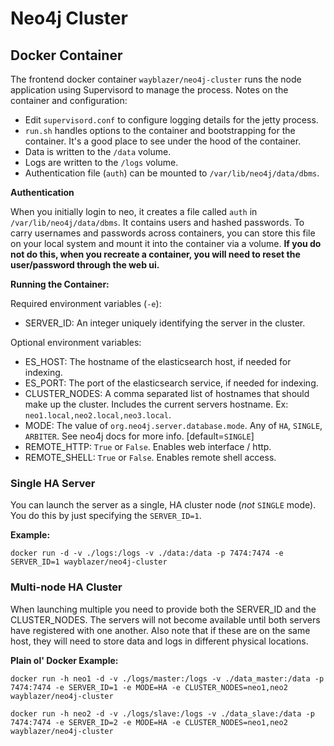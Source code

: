 # Neo4j Cluster

## Docker Container

The frontend docker container `wayblazer/neo4j-cluster` runs the node application using Supervisord to manage the process. Notes on the container and configuration:

- Edit `supervisord.conf` to configure logging details for the jetty process.
- `run.sh` handles options to the container and bootstrapping for the container. It's a good place to see under the hood of the container.
- Data is written to the `/data` volume.
- Logs are written to the `/logs` volume.
- Authentication file (`auth`) can be mounted to `/var/lib/neo4j/data/dbms`.

**Authentication**

When you initially login to neo, it creates a file called `auth` in `/var/lib/neo4j/data/dbms`. It contains users and hashed passwords. To carry usernames and passwords across containers, you can store this file on your local system and mount it into the container via a volume. **If you do not do this, when you recreate a container, you will need to reset the user/password through the web ui.**

**Running the Container:**

Required environment variables (`-e`):
- SERVER_ID: An integer uniquely identifying the server in the cluster.

Optional environment variables:
- ES_HOST: The hostname of the elasticsearch host, if needed for indexing.
- ES_PORT: The port of the elasticsearch service, if needed for indexing.
- CLUSTER_NODES: A comma separated list of hostnames that should make up the cluster. Includes the current servers hostname. Ex: `neo1.local,neo2.local,neo3.local`.
- MODE: The value of `org.neo4j.server.database.mode`. Any of `HA`, `SINGLE`, `ARBITER`. See neo4j docs for more info. [default=`SINGLE`]
- REMOTE_HTTP: `True` or `False`. Enables web interface / http.
- REMOTE_SHELL: `True` or `False`. Enables remote shell access.

### Single HA Server

You can launch the server as a single, HA cluster node (*not* `SINGLE` mode). You do this by just specifying the `SERVER_ID=1`.

**Example:**

```
docker run -d -v ./logs:/logs -v ./data:/data -p 7474:7474 -e SERVER_ID=1 wayblazer/neo4j-cluster
```

### Multi-node HA Cluster

When launching multiple you need to provide both the SERVER_ID and the CLUSTER_NODES. The servers will not become available until both servers have registered with one another. Also note that if these are on the same host, they will need to store data and logs in different physical locations.

**Plain ol' Docker Example:**

```
docker run -h neo1 -d -v ./logs/master:/logs -v ./data_master:/data -p 7474:7474 -e SERVER_ID=1 -e MODE=HA -e CLUSTER_NODES=neo1,neo2 wayblazer/neo4j-cluster

docker run -h neo2 -d -v ./logs/slave:/logs -v ./data_slave:/data -p 7474:7474 -e SERVER_ID=2 -e MODE=HA -e CLUSTER_NODES=neo1,neo2 wayblazer/neo4j-cluster
```
